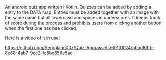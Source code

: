 An android quiz app written i Kotlin. Quizzes can be added by adding a entry to the DATA map. Entries must be added together with an image with the same name but all lowercase and 
spaces in underscores. It keeps track of score during the process and prohibits users from clickng another button when the first one has bee clicked.

Here is a video of it in use: 

https://github.com/Aeroplane007/Quiz-App/assets/60131074/5bad86fb-8e68-4ab7-9cc2-fc5be656e5ac

